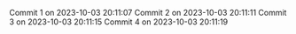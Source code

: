 
Commit 1 on 2023-10-03 20:11:07
Commit 2 on 2023-10-03 20:11:11
Commit 3 on 2023-10-03 20:11:15
Commit 4 on 2023-10-03 20:11:19